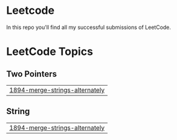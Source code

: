 # Leetcode

In this repo you'll find all my successful submissions of LeetCode.

<!---LeetCode Topics Start-->
# LeetCode Topics
## Two Pointers
|  |
| ------- |
| [1894-merge-strings-alternately](https://github.com/tylrishabh/Leetcode/tree/master/1894-merge-strings-alternately) |
## String
|  |
| ------- |
| [1894-merge-strings-alternately](https://github.com/tylrishabh/Leetcode/tree/master/1894-merge-strings-alternately) |
<!---LeetCode Topics End-->